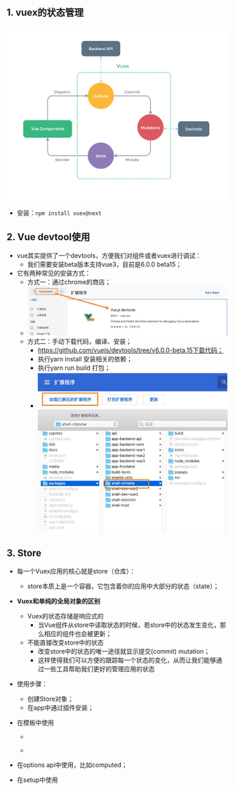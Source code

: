 ## 1. vuex的状态管理

![image-20230604222320756](./img/image-20230604222320756.png)

+ 安装：`npm install vuex@next`

## 2. Vue devtool使用

+ vue其实提供了一个devtools，方便我们对组件或者vuex进行调试：
  + 我们需要安装beta版本支持vue3，目前是6.0.0 beta15；
+ 它有两种常见的安装方式：
  + 方式一：通过chrome的商店；
  + ![image-20230604223656163](./img/image-20230604223656163.png)
  + 方式二：手动下载代码，编译、安装；
    + https://github.com/vuejs/devtools/tree/v6.0.0-beta.15下载代码；
    + 执行yarn install 安装相关的依赖；
    + 执行yarn run build 打包；
    + ![image-20230604223733834](./img/image-20230604223733834.png)![image-20230604223742889](./img/image-20230604223742889.png)

## 3. Store

+ 每一个Vuex应用的核心就是store（仓库）：

  + store本质上是一个容器，它包含着你的应用中大部分的状态（state）；

+ **Vuex和单纯的全局对象的区别**

  + Vuex的状态存储是响应式的
    + 当Vue组件从store中读取状态的时候，若store中的状态发生变化，那么相应的组件也会被更新；
  + 不能直接改变store中的状态
    + 改变store中的状态的唯一途径就显示提交(commit) mutation；
    + 这样使得我们可以方便的跟踪每一个状态的变化，从而让我们能够通过一些工具帮助我们更好的管理应用的状态

+ 使用步骤：

  + 创建Store对象；
  + 在app中通过插件安装；

+ 在模板中使用

  + ```js
    
    ```

  + 

+ 在options api中使用，比如computed；

+ 在setup中使用


